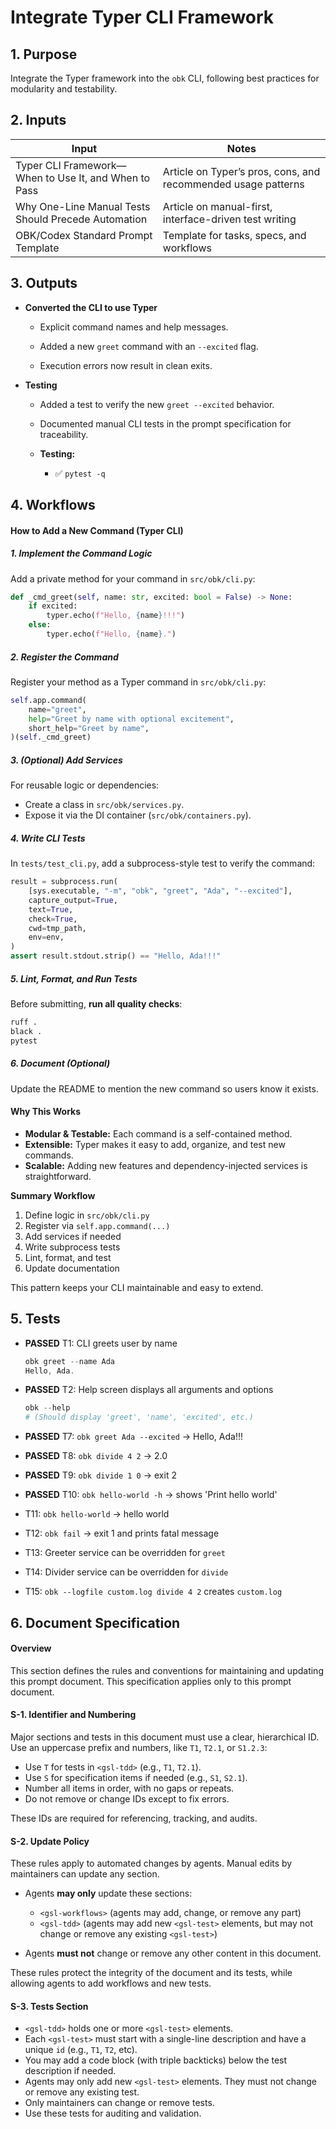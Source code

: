 <?xml version="1.0" encoding="UTF-8"?>
<gsl-prompt id="20250730T160316-0400">
<gsl-description>

<!--
Standardized GSL prompt and spec for OBK/Codex agent work.
- Fill in all sections as needed.
- Rules for agent/maintainer updates are in the Document Specification section.
- Agents may only update workflows and add new tests (see rules).
- Everything else is for maintainers.
-->
</gsl-description>
<gsl-header>

# Integrate Typer CLI Framework 
</gsl-header>

<gsl-block>

<gsl-purpose>

## 1. Purpose

Integrate the Typer framework into the `obk` CLI, following best practices for modularity and testability. 

</gsl-purpose>

<gsl-inputs>

## 2. Inputs

| Input | Notes |
| --- | --- |
| Typer CLI Framework—When to Use It, and When to Pass | Article on Typer’s pros, cons, and recommended usage patterns |
| Why One-Line Manual Tests Should Precede Automation | Article on manual-first, interface-driven test writing |
| OBK/Codex Standard Prompt Template | Template for tasks, specs, and workflows |

</gsl-inputs>

<gsl-outputs>

## 3. Outputs

* **Converted the CLI to use Typer**
    
    * Explicit command names and help messages.
        
    * Added a new `greet` command with an `--excited` flag.
        
    * Execution errors now result in clean exits.
        
* **Testing**
    
    * Added a test to verify the new `greet --excited` behavior.
        
    * Documented manual CLI tests in the prompt specification for traceability.
        
    * **Testing:**  
        * ✅ `pytest -q`



</gsl-outputs>

<gsl-workflows>

## 4. Workflows

#### How to Add a New Command (Typer CLI)

##### 1. Implement the Command Logic

Add a private method for your command in `src/obk/cli.py`:

```python
def _cmd_greet(self, name: str, excited: bool = False) -> None:
    if excited:
        typer.echo(f"Hello, {name}!!!")
    else:
        typer.echo(f"Hello, {name}.")
```



##### 2. Register the Command

Register your method as a Typer command in `src/obk/cli.py`:

```python
self.app.command(
    name="greet",
    help="Greet by name with optional excitement",
    short_help="Greet by name",
)(self._cmd_greet)
```



##### 3. (Optional) Add Services

For reusable logic or dependencies:

* Create a class in `src/obk/services.py`.
* Expose it via the DI container (`src/obk/containers.py`).



##### 4. Write CLI Tests

In `tests/test_cli.py`, add a subprocess-style test to verify the command:

```python
result = subprocess.run(
    [sys.executable, "-m", "obk", "greet", "Ada", "--excited"],
    capture_output=True,
    text=True,
    check=True,
    cwd=tmp_path,
    env=env,
)
assert result.stdout.strip() == "Hello, Ada!!!"
```

##### 5. Lint, Format, and Run Tests

Before submitting, **run all quality checks**:

```sh
ruff .
black .
pytest
```

##### 6. Document (Optional)

Update the README to mention the new command so users know it exists.



#### **Why This Works**

* **Modular & Testable:** Each command is a self-contained method.
* **Extensible:** Typer makes it easy to add, organize, and test new commands.
* **Scalable:** Adding new features and dependency-injected services is straightforward.



**Summary Workflow**

1. Define logic in `src/obk/cli.py`
2. Register via `self.app.command(...)`
3. Add services if needed
4. Write subprocess tests
5. Lint, format, and test
6. Update documentation


This pattern keeps your CLI maintainable and easy to extend.


</gsl-workflows>
<gsl-tdd>
<gsl-description>

## 5. Tests

<!--
Add single-line manual tests here.
Each `<gsl-test>` element should fully validate a required feature or edge case.
You may add a code block (with triple backticks) under each test if needed.
-->
</gsl-description>
<gsl-test id="T1">

- **PASSED** T1: CLI greets user by name 

    ```powershell
    obk greet --name Ada
    Hello, Ada.
    ```

</gsl-test>


<gsl-test id="T2">

- **PASSED** T2: Help screen displays all arguments and options

    ```powershell
    obk --help
    # (Should display 'greet', 'name', 'excited', etc.)
    ```

</gsl-test>

<gsl-test id="T7">



- **PASSED** T7: `obk greet Ada --excited` -> Hello, Ada!!!</gsl-test>
<gsl-test id="T8">



- **PASSED** T8: `obk divide 4 2` -> 2.0</gsl-test>
<gsl-test id="T9">



- **PASSED** T9: `obk divide 1 0` -> exit 2</gsl-test>
<gsl-test id="T10">



- **PASSED** T10: `obk hello-world -h` -> shows 'Print hello world'</gsl-test>
<gsl-test id="T11">

- T11: `obk hello-world` -> hello world

</gsl-test>
<gsl-test id="T12">

- T12: `obk fail` -> exit 1 and prints fatal message

</gsl-test>
<gsl-test id="T13">

- T13: Greeter service can be overridden for `greet`

</gsl-test>
<gsl-test id="T14">

- T14: Divider service can be overridden for `divide`

</gsl-test>
<gsl-test id="T15">

- T15: `obk --logfile custom.log divide 4 2` creates `custom.log`

</gsl-test>
</gsl-tdd>

<gsl-document-spec>

## 6. Document Specification

#### Overview

This section defines the rules and conventions for maintaining and updating this prompt document.
This specification applies only to this prompt document.

#### S-1. Identifier and Numbering

Major sections and tests in this document must use a clear, hierarchical ID. Use an uppercase prefix and numbers, like `T1`, `T2.1`, or `S1.2.3`:

* Use `T` for tests in `<gsl-tdd>` (e.g., `T1`, `T2.1`).
* Use `S` for specification items if needed (e.g., `S1`, `S2.1`).
* Number all items in order, with no gaps or repeats.
* Do not remove or change IDs except to fix errors.

These IDs are required for referencing, tracking, and audits.

#### S-2. Update Policy

These rules apply to automated changes by agents. Manual edits by maintainers can update any section.

* Agents **may only** update these sections:

  * `<gsl-workflows>` (agents may add, change, or remove any part)
  * `<gsl-tdd>` (agents may add new `<gsl-test>` elements, but may not change or remove any existing `<gsl-test>`)
* Agents **must not** change or remove any other content in this document.

These rules protect the integrity of the document and its tests, while allowing agents to add workflows and new tests.

#### S-3. Tests Section

* `<gsl-tdd>` holds one or more `<gsl-test>` elements.
* Each `<gsl-test>` must start with a single-line description and have a unique `id` (e.g., `T1`, `T2`, etc).
* You may add a code block (with triple backticks) below the test description if needed.
* Agents may only add new `<gsl-test>` elements. They must not change or remove any existing test.
* Only maintainers can change or remove tests.
* Use these tests for auditing and validation.

</gsl-document-spec>
</gsl-block>
</gsl-prompt>
